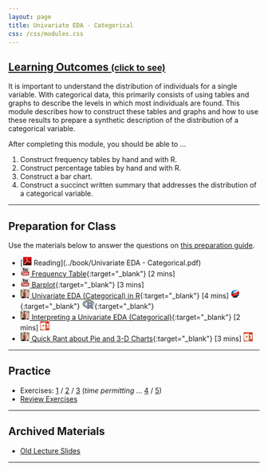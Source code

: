 ```yaml
---
layout: page
title: Univariate EDA - Categorical
css: /css/modules.css
---
```


<div class="panel-group-ILOs">
  <div class="panel panel-default">
    <div class="panel-heading">
      <h2 class="panel-title">
        <a data-toggle="collapse" href="#ILOs">Learning Outcomes <small>(click to see)</small></a>
      </h2>
    </div>
    <div id="ILOs" class="panel-collapse collapse">
      <div class="panel-body">
It is important to understand the distribution of individuals for a single variable.  With categorical data, this primarily consists of using tables and graphs to describe the levels in which most individuals are found.  This module describes how to construct these tables and graphs and how to use these results to prepare a synthetic description of the distribution of a categorical variable.

<p>After completing this module, you should be able to ...</p>

<ol>
  <li>Construct frequency tables by hand and with R.</li>
  <li>Construct percentage tables by hand and with R.</li>
  <li>Construct a bar chart.</li>
  <li>Construct a succinct written summary that addresses the distribution of a categorical variable.</li>
</ol>
      </div>
    </div>
  </div>
</div>

----

## Preparation for Class

Use the materials below to answer the questions on [this preparation guide](UEDACat_Prep).

* [![PDF](../img/pdf.png) Reading](../book/Univariate EDA - Categorical.pdf)
* [![YouTube](../img/youtube.png) Frequency Table](https://www.youtube.com/watch?v=LVnzV1ZXdiY){:target="_blank"} [2 mins]
* [![YouTube](../img/youtube.png) Barplot](https://www.youtube.com/watch?v=PM39_HA1qSc){:target="_blank"} [3 mins]
* [![Vimeo](../img/dhovid.png) Univariate EDA (Categorical) in R](https://vimeo.com/user45324800/ncstats-uedac){:target="_blank"} [4 mins]  [![Web](../img/web.png)](HO/UEDACat_RHO.html){:target="_blank"}  [![R](../img/Rlogo.png)](HO/UEDACat_RHO.R){:target="_blank"}
* [![Vimeo](../img/dhovid.png) Interpreting a Univariate EDA (Categorical)](https://vimeo.com/user45324800/ueda-catsum){:target="_blank"} [2 mins]  [![PowerPoint](../img/ppt.png)](PPT/UEDACat_PPT.pptx)
* [![Vimeo](../img/dhovid.png) Quick Rant about Pie and 3-D Charts](https://vimeo.com/user45324800/ueda-badplotrant){:target="_blank"} [3 mins]  [![PowerPoint](../img/ppt.png)](PPT/UEDACat_PPT2.pptx)

----

## Practice

* Exercises: [1](UEDACat_CE1) / [2](UEDACat_CE2) / [3](UEDACat_CE3) (*time permitting* ... [4](UEDACat_CE4) / [5](UEDACat_CE5))
* [Review Exercises](RE/UEDACat_RevEx)

----

## Archived Materials

* [Old Lecture Slides](PPT/UEDACat_PPT_old.pptx)

----
